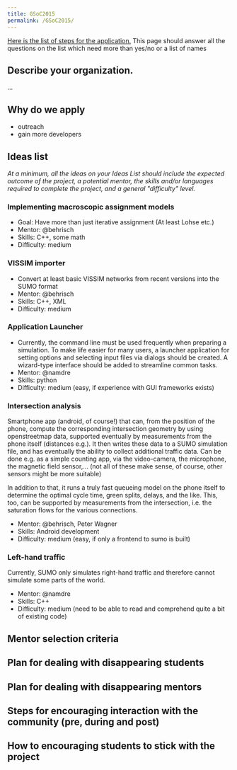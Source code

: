 ```yaml
---
title: GSoC2015
permalink: /GSoC2015/
---
```


[Here is the list of steps for the application.](https://www.google-melange.com/gsoc/document/show/gsoc_program/google/gsoc2015/help_page#1._How_does_a_mentoring_organization)
This page should answer all the questions on the list which need more
than yes/no or a list of names

## Describe your organization.

...

## Why do we apply

- outreach
- gain more developers

## Ideas list

*At a minimum, all the ideas on your Ideas List should include the
expected outcome of the project, a potential mentor, the skills and/or
languages required to complete the project, and a general "difficulty"
level.*

### Implementing macroscopic assignment models

- Goal: Have more than just iterative assignment (At least Lohse etc.)
- Mentor: @behrisch
- Skills: C++, some math
- Difficulty: medium

### VISSIM importer

- Convert at least basic VISSIM networks from recent versions into the
  SUMO format
- Mentor: @behrisch
- Skills: C++, XML
- Difficulty: medium

### Application Launcher

- Currently, the command line must be used frequently when preparing a
  simulation. To make life easier for many users, a launcher
  application for setting options and selecting input files via
  dialogs should be created. A wizard-type interface should be added
  to streamline common tasks.
- Mentor: @namdre
- Skills: python
- Difficulty: medium (easy, if experience with GUI frameworks exists)

### Intersection analysis

Smartphone app (android, of course\!) that can, from the position of the
phone, compute the corresponding intersection geometry by using
openstreetmap data, supported eventually by measurements from the phone
itself (distances e.g.). It then writes these data to a SUMO simulation
file, and has eventually the ability to collect additional traffic data.
Can be done e.g. as a simple counting app, via the video-camera, the
microphone, the magnetic field sensor,... (not all of these make sense,
of course, other sensors might be more suitable)

In addition to that, it runs a truly fast queueing model on the phone
itself to determine the optimal cycle time, green splits, delays, and
the like. This, too, can be supported by measurements from the
intersection, i.e. the saturation flows for the various connections.

- Mentor: @behrisch, Peter Wagner
- Skills: Android development
- Difficulty: medium (easy, if only a frontend to sumo is built)

### Left-hand traffic

Currently, SUMO only simulates right-hand traffic and therefore cannot
simulate some parts of the world.

- Mentor: @namdre
- Skills: C++
- Difficulty: medium (need to be able to read and comprehend quite a
  bit of existing code)

## Mentor selection criteria

## Plan for dealing with disappearing students

## Plan for dealing with disappearing mentors

## Steps for encouraging interaction with the community (pre, during and post)

## How to encouraging students to stick with the project